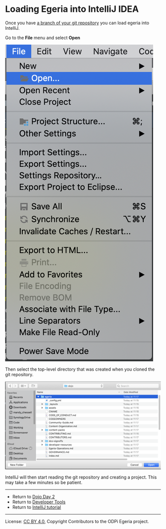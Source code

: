 <!-- SPDX-License-Identifier: CC-BY-4.0 -->
<!-- Copyright Contributors to the ODPi Egeria project 2020. -->

# Loading Egeria into IntelliJ IDEA

Once you have [a branch of your git repository](../git-and-git-hub-tutorial/task-creating-git-branches.md)
you can load egeria into IntelliJ.

Go to the **File** menu and select **Open**

![File->Open menu](../../../developer-resources/tools/intellij-file-open.png)

Then select the top-level directory that was created when you cloned the
git repository.

![Select clone directory](../../../developer-resources/tools/intellij-select-clone-directory.png)

IntelliJ will then start reading the git repository and creating a project.
This may take a few minutes so be patient.

----
* Return to [Dojo Day 2](../egeria-dojo/egeria-dojo-day-2-3-contribution-to-egeria.md)
* Return to [Developer Tools](../../../developer-resources/tools/IntelliJ.md)
* Return to [IntelliJ tutorial](.)
 
----
License: [CC BY 4.0](https://creativecommons.org/licenses/by/4.0/),
Copyright Contributors to the ODPi Egeria project.
